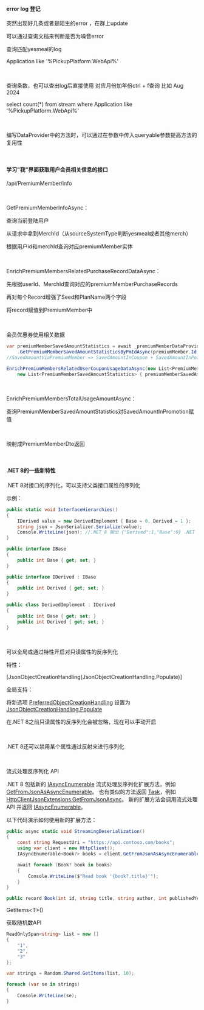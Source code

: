 #### error log 登记

突然出现好几条或者是陌生的error ，在群上update

可以通过查询文档来判断是否为噪音error

查询匹配yesmeal的log

Application like '%PickupPlatform.WebApi%'

<br>

查询条数，也可以查出log后直接使用 对应月份加年份ctrl + f查询 比如 Aug 2024

select count(*) from stream where Application like '%PickupPlatform.WebApi%'

<br>

编写DataProvider中的方法时，可以通过在参数中传入queryable参数提高方法的复用性

<br>

#### 学习"我"界面获取用户会员相关信息的接口

/api/PremiumMember/info

<br>

GetPremiumMemberInfoAsync：

查询当前登陆用户

从请求中拿到MerchId（从sourceSystemType判断yesmeal或者其他merch）

根据用户id和merchId查询对应premiumMember实体

<br>

EnrichPremiumMembersRelatedPurchaseRecordDataAsync：

先根据userId、MerchId查询对应的premiumMemberPurchaseRecords

再对每个Record增强了Seed和PlanName两个字段

将record赋值到PremiumMember中

<br>

会员优惠券使用相关数据

```c#
var premiumMemberSavedAmountStatistics = await _premiumMemberDataProvider
    .GetPremiumMemberSavedAmountStatisticsByPmIdAsync(premiumMember.Id, cancellationToken).ConfigureAwait(false); //会员通过优惠券、积分、促销节省的金额，直接查库对应会员1条，说明在会员消费时更新金额，而不是每次查的时候统计金额。SavedAmountInCoupon、SavedAmountInPoints、SavedAmountViaPremiumMember
//SavedAmountViaPremiumMember => SavedAmountInCoupon + SavedAmountInPoints

EnrichPremiumMembersRelatedUserCouponUsageDataAsync(new List<PremiumMember> { premiumMember }, 
    new List<PremiumMemberSavedAmountStatistics> { premiumMemberSavedAmountStatistics }); //设置到对应属性上
```

<br>

EnrichPremiumMembersTotalUsageAmountAsync：

查询PremiumMemberSavedAmountStatistics对SavedAmountInPromotion赋值

<br>

映射成PremiumMemberDto返回

<br>

#### .NET 8的一些新特性

.NET 8对接口的序列化，可以支持父类接口属性的序列化

示例：

```c#
public static void InterfaceHierarchies()
{
    IDerived value = new DerivedImplement { Base = 0, Derived = 1 };
    string json = JsonSerializer.Serialize(value);
    Console.WriteLine(json); //.NET 8 输出 {"Derived":1,"Base":0} .NET 6 输出{"Derived":1} 只包含当前接口的属性
}

public interface IBase
{
    public int Base { get; set; }
}

public interface IDerived : IBase
{
    public int Derived { get; set; }
}

public class DerivedImplement : IDerived
{
    public int Base { get; set; }
    public int Derived { get; set; }
}
```

<br>

可以全局或通过特性开启对只读属性的反序列化

特性：

[JsonObjectCreationHandling(JsonObjectCreationHandling.Populate)]

全局支持：

将新选项 [PreferredObjectCreationHandling](https://learn.microsoft.com/zh-cn/dotnet/api/system.text.json.jsonserializeroptions.preferredobjectcreationhandling#system-text-json-jsonserializeroptions-preferredobjectcreationhandling) 设置为 [JsonObjectCreationHandling.Populate](https://learn.microsoft.com/zh-cn/dotnet/api/system.text.json.serialization.jsonobjectcreationhandling#system-text-json-serialization-jsonobjectcreationhandling-populate)

在.NET 8之前只读属性的反序列化会被忽略，现在可以手动开启

<br>

.NET 8还可以禁用某个属性通过反射来进行序列化

<br>

流式处理反序列化 API

.NET 8 包括新的 [IAsyncEnumerable](https://learn.microsoft.com/zh-cn/dotnet/api/system.collections.generic.iasyncenumerable-1) 流式处理反序列化扩展方法，例如 [GetFromJsonAsAsyncEnumerable](https://learn.microsoft.com/zh-cn/dotnet/api/system.net.http.json.httpclientjsonextensions.getfromjsonasasyncenumerable)。 也有类似的方法返回 [Task](https://learn.microsoft.com/zh-cn/dotnet/api/system.threading.tasks.task-1)，例如 [HttpClientJsonExtensions.GetFromJsonAsync](https://learn.microsoft.com/zh-cn/dotnet/api/system.net.http.json.httpclientjsonextensions.getfromjsonasync)。 新的扩展方法会调用流式处理 API 并返回 [IAsyncEnumerable](https://learn.microsoft.com/zh-cn/dotnet/api/system.collections.generic.iasyncenumerable-1)。

以下代码演示如何使用新的扩展方法：

```csharp
public async static void StreamingDeserialization()
{
    const string RequestUri = "https://api.contoso.com/books";
    using var client = new HttpClient();
    IAsyncEnumerable<Book?> books = client.GetFromJsonAsAsyncEnumerable<Book>(RequestUri);

    await foreach (Book? book in books)
    {
        Console.WriteLine($"Read book '{book?.title}'");
    }
}

public record Book(int id, string title, string author, int publishedYear);
```



GetItems\<T>()

获取随机数API

```c#
ReadOnlySpan<string> list = new []
{
    "1",
    "2",
    "3"
};

var strings = Random.Shared.GetItems(list, 10);

foreach (var se in strings)
{
    Console.WriteLine(se);
}
```